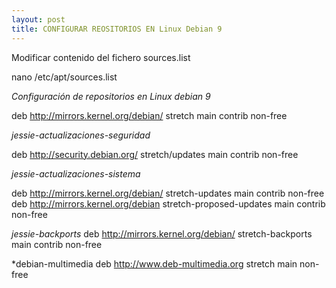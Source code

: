 ```yaml
---
layout: post
title: CONFIGURAR REOSITORIOS EN Linux Debian 9
---
```


Modificar contenido del fichero sources.list
    
   nano /etc/apt/sources.list
    
*Configuración de repositorios en Linux debian 9*

   deb http://mirrors.kernel.org/debian/ stretch main contrib non-free

*jessie-actualizaciones-seguridad*
   
   deb http://security.debian.org/ stretch/updates main contrib non-free

*jessie-actualizaciones-sistema*

   deb http://mirrors.kernel.org/debian/ stretch-updates main contrib non-free
   deb http://mirrors.kernel.org/debian stretch-proposed-updates main contrib non-free

*jessie-backports*
    deb http://mirrors.kernel.org/debian/ stretch-backports main contrib non-free

*debian-multimedia
    deb http://www.deb-multimedia.org stretch main non-free
